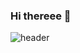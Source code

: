 ### Hi thereee 👋

![header](https://capsule-render.vercel.app/api?type=wave&color=auto&height=300&section=header&text="aaa"%20render&fontSize=90)
